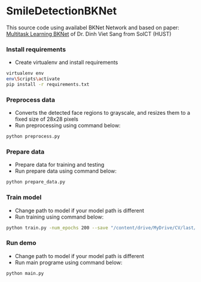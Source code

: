 # SmileDetectionBKNet
This source code using availabel BKNet Network and based on paper: [Multitask Learning BKNet](https://www.researchgate.net/publication/328586470_Effective_Deep_Multi-source_Multi-task_Learning_Frameworks_for_Smile_Detection_Emotion_Recognition_and_Gender_Classification?fbclid=IwAR0Mw11DfcFSOfpqFLp4rcHuVG06TC7KG6C9mrOHXktH_8slFvSCsBMtlMk) of Dr. Dinh Viet Sang from SoICT (HUST)

### Install requirements

<ul>
<li>Create virtualenv and install requirements </li>
</ul>

```bash
virtualenv env
env\Scripts\activate
pip install -r requirements.txt
```
### Preprocess data
<ul>
<li>Converts the detected face regions to grayscale, and resizes them to a fixed size of 28x28 pixels</li>
<li>Run preprocessing using command below:</li>
</ul>

```bash
python preprocess.py
```

### Prepare  data
<ul>
<li> Prepare data for training and testing</li>
<li> Run prepare data using command below:</li>

</ul>
    
```bash
python prepare_data.py
```
### Train model
<ul>
<li>Change path to model if your model path is different</li>
<li>Run training using command below:</li>
</ul>

```bash
python train.py -num_epochs 200 --save "/content/drive/MyDrive/CV/last/"
```

### Run demo
<ul>
<li>Change path to model if your model path is different</li>
<li>Run main programe using command below:</li>
</ul>

```bash
python main.py
```
